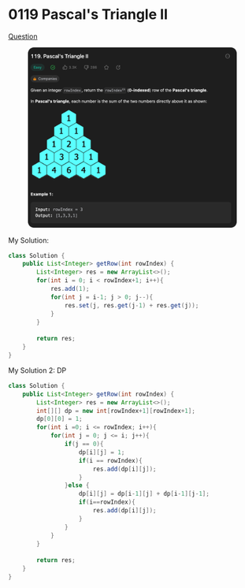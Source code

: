 # 0119 Pascal's Triangle II

[Question](https://leetcode.com/problems/pascals-triangle-ii/description/?envType=study-plan\&id=data-structure-ii)

<figure><img src="../.gitbook/assets/image.png" alt=""><figcaption></figcaption></figure>



My Solution:

```java
class Solution {
    public List<Integer> getRow(int rowIndex) {
        List<Integer> res = new ArrayList<>();
        for(int i = 0; i < rowIndex+1; i++){
            res.add(1);
            for(int j = i-1; j > 0; j--){
                res.set(j, res.get(j-1) + res.get(j));
            }
        }

        return res;
    }
}
```



My Solution 2: DP

```java
class Solution {
    public List<Integer> getRow(int rowIndex) {
        List<Integer> res = new ArrayList<>();
        int[][] dp = new int[rowIndex+1][rowIndex+1];
        dp[0][0] = 1;
        for(int i =0; i <= rowIndex; i++){
            for(int j = 0; j <= i; j++){
                if(j == 0){
                    dp[i][j] = 1;
                    if(i == rowIndex){
                        res.add(dp[i][j]);
                    }
                }else {
                    dp[i][j] = dp[i-1][j] + dp[i-1][j-1];
                    if(i==rowIndex){
                        res.add(dp[i][j]);
                    }
                }
            }
        }

        return res;
    }
}
```
